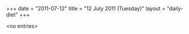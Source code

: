 +++
date = "2011-07-12"
title = "12 July 2011 (Tuesday)"
layout = "daily-diet"
+++


\<no entries\>
